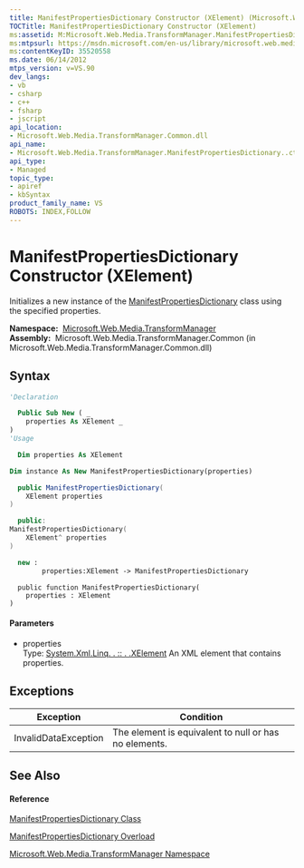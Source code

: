 ```yaml
---
title: ManifestPropertiesDictionary Constructor (XElement) (Microsoft.Web.Media.TransformManager)
TOCTitle: ManifestPropertiesDictionary Constructor (XElement)
ms:assetid: M:Microsoft.Web.Media.TransformManager.ManifestPropertiesDictionary.#ctor(System.Xml.Linq.XElement)
ms:mtpsurl: https://msdn.microsoft.com/en-us/library/microsoft.web.media.transformmanager.manifestpropertiesdictionary.manifestpropertiesdictionary(v=VS.90)
ms:contentKeyID: 35520558
ms.date: 06/14/2012
mtps_version: v=VS.90
dev_langs:
- vb
- csharp
- c++
- fsharp
- jscript
api_location:
- Microsoft.Web.Media.TransformManager.Common.dll
api_name:
- Microsoft.Web.Media.TransformManager.ManifestPropertiesDictionary..ctor
api_type:
- Managed
topic_type:
- apiref
- kbSyntax
product_family_name: VS
ROBOTS: INDEX,FOLLOW
---
```


# ManifestPropertiesDictionary Constructor (XElement)

Initializes a new instance of the [ManifestPropertiesDictionary](manifestpropertiesdictionary-class-microsoft-web-media-transformmanager.md) class using the specified properties.

**Namespace:**  [Microsoft.Web.Media.TransformManager](microsoft-web-media-transformmanager-namespace.md)  
**Assembly:**  Microsoft.Web.Media.TransformManager.Common (in Microsoft.Web.Media.TransformManager.Common.dll)

## Syntax

``` vb
'Declaration

  Public Sub New ( _
    properties As XElement _
)
'Usage

  Dim properties As XElement

Dim instance As New ManifestPropertiesDictionary(properties)
```

``` csharp
  public ManifestPropertiesDictionary(
    XElement properties
)
```

``` c++
  public:
ManifestPropertiesDictionary(
    XElement^ properties
)
```

``` fsharp
  new : 
        properties:XElement -> ManifestPropertiesDictionary
```

``` jscript
  public function ManifestPropertiesDictionary(
    properties : XElement
)
```

#### Parameters

  - properties  
    Type: [System.Xml.Linq. . :: . .XElement](https://msdn.microsoft.com/en-us/library/bb340098\(v=vs.90\))  
    An XML element that contains properties.  

## Exceptions

|Exception|Condition|
|--- |--- |
|InvalidDataException|The element is equivalent to null or has no elements.|


## See Also

#### Reference

[ManifestPropertiesDictionary Class](manifestpropertiesdictionary-class-microsoft-web-media-transformmanager.md)

[ManifestPropertiesDictionary Overload](manifestpropertiesdictionary-constructor-microsoft-web-media-transformmanager.md)

[Microsoft.Web.Media.TransformManager Namespace](microsoft-web-media-transformmanager-namespace.md)

